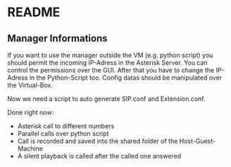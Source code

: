 # README

## Manager Informations
If you want to use the manager outside the VM (e.g. python script) you should permit the incoming IP-Adress in the Asterisk Server. You can control the permissions over the GUI. After that you have to change the IP-Adress in the Python-Script too. 
Config datas should be manipulated over the Virtual-Box. 

Now we need a script to auto generate SIP.conf and Extension.conf.

Done right now:
* Asterisk call to different numbers
* Parallel calls over python script
* Call is recorded and saved into the shared folder of the Host-Guest-Machine
* A silent playback is called after the called one answered
